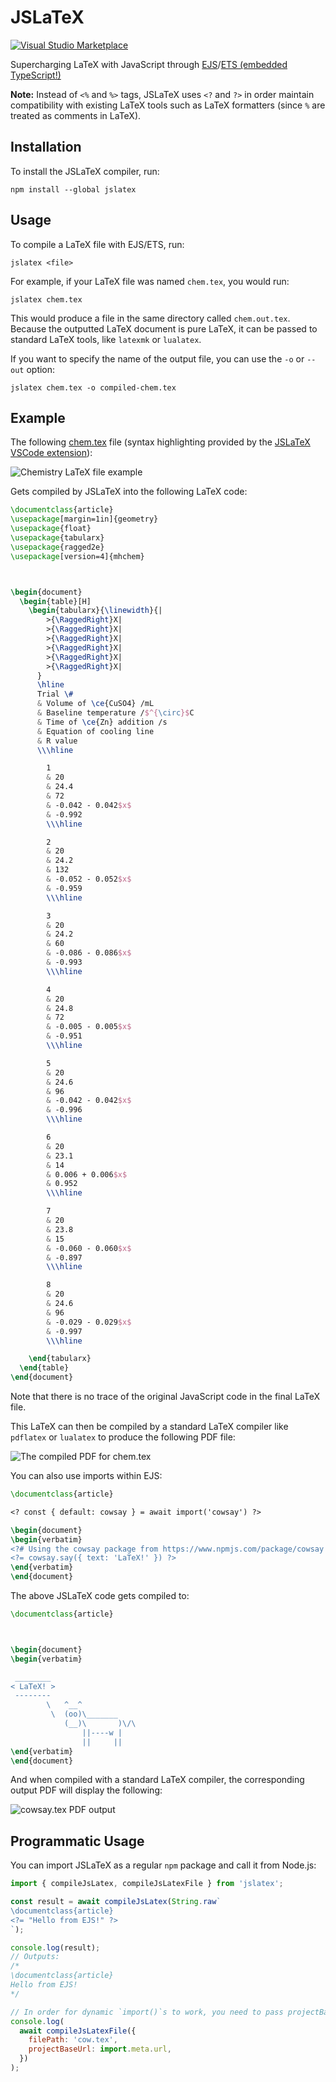 # JSLaTeX

[![Visual&nbsp;Studio Marketplace](https://img.shields.io/visual-studio-marketplace/v/leonzalion.jslatex.svg?label=Visual%20Studio%20Marketplace)](https://marketplace.visualstudio.com/items?itemName=leonzalion.jslatex)

Supercharging LaTeX with JavaScript through [EJS](https://ejs.co)/[ETS (embedded TypeScript!)](https://github.com/leonzalion/ets)

**Note:** Instead of `<%` and `%>` tags, JSLaTeX uses `<?` and `?>` in order maintain compatibility with existing LaTeX tools such as LaTeX formatters (since `%` are treated as comments in LaTeX).

## Installation

To install the JSLaTeX compiler, run:

```shell
npm install --global jslatex
```

## Usage

To compile a LaTeX file with EJS/ETS, run:

```shell
jslatex <file>
```

For example, if your LaTeX file was named `chem.tex`, you would run:

```shell
jslatex chem.tex
```

This would produce a file in the same directory called `chem.out.tex`. Because the outputted LaTeX document is pure LaTeX, it can be passed to standard LaTeX tools, like `latexmk` or `lualatex`.

If you want to specify the name of the output file, you can use the `-o` or `--out` option:

```shell
jslatex chem.tex -o compiled-chem.tex
```

## Example

The following [chem.tex](packages/compiler/test/fixtures/chem.tex) file (syntax highlighting provided by the [JSLaTeX VSCode extension](https://marketplace.visualstudio.com/items?itemName=leonzalion.jslatex)):

![Chemistry LaTeX file example](assets/chem-latex.png)

Gets compiled by JSLaTeX into the following LaTeX code:

```latex
\documentclass{article}
\usepackage[margin=1in]{geometry}
\usepackage{float}
\usepackage{tabularx}
\usepackage{ragged2e}
\usepackage[version=4]{mhchem}



\begin{document}
  \begin{table}[H]
    \begin{tabularx}{\linewidth}{|
        >{\RaggedRight}X|
        >{\RaggedRight}X|
        >{\RaggedRight}X|
        >{\RaggedRight}X|
        >{\RaggedRight}X|
        >{\RaggedRight}X|
      }
      \hline
      Trial \#
      & Volume of \ce{CuSO4} /mL
      & Baseline temperature /$^{\circ}$C
      & Time of \ce{Zn} addition /s
      & Equation of cooling line
      & R value
      \\\hline

        1
        & 20
        & 24.4
        & 72
        & -0.042 - 0.042$x$
        & -0.992
        \\\hline

        2
        & 20
        & 24.2
        & 132
        & -0.052 - 0.052$x$
        & -0.959
        \\\hline

        3
        & 20
        & 24.2
        & 60
        & -0.086 - 0.086$x$
        & -0.993
        \\\hline

        4
        & 20
        & 24.8
        & 72
        & -0.005 - 0.005$x$
        & -0.951
        \\\hline

        5
        & 20
        & 24.6
        & 96
        & -0.042 - 0.042$x$
        & -0.996
        \\\hline

        6
        & 20
        & 23.1
        & 14
        & 0.006 + 0.006$x$
        & 0.952
        \\\hline

        7
        & 20
        & 23.8
        & 15
        & -0.060 - 0.060$x$
        & -0.897
        \\\hline

        8
        & 20
        & 24.6
        & 96
        & -0.029 - 0.029$x$
        & -0.997
        \\\hline

    \end{tabularx}
  \end{table}
\end{document}
```

Note that there is no trace of the original JavaScript code in the final LaTeX file.

This LaTeX can then be compiled by a standard LaTeX compiler like `pdflatex` or `lualatex` to produce the following PDF file:

![The compiled PDF for chem.tex](assets/chem-latex-pdf.png)

You can also use imports within EJS:

```latex
\documentclass{article}

<? const { default: cowsay } = await import('cowsay') ?>

\begin{document}
\begin{verbatim}
<?# Using the cowsay package from https://www.npmjs.com/package/cowsay ?>
<?= cowsay.say({ text: 'LaTeX!' }) ?>
\end{verbatim}
\end{document}
```

The above JSLaTeX code gets compiled to:

```latex
\documentclass{article}



\begin{document}
\begin{verbatim}

 ________
< LaTeX! >
 --------
        \   ^__^
         \  (oo)\_______
            (__)\       )\/\
                ||----w |
                ||     ||
\end{verbatim}
\end{document}
```

And when compiled with a standard LaTeX compiler, the corresponding output PDF will display the following:

![cowsay.tex PDF output](assets/cowsay-pdf.png)

## Programmatic Usage

You can import JSLaTeX as a regular `npm` package and call it from Node.js:

```javascript
import { compileJsLatex, compileJsLatexFile } from 'jslatex';

const result = await compileJsLatex(String.raw`
\documentclass{article}
<?= "Hello from EJS!" ?>
`);

console.log(result);
// Outputs:
/*
\documentclass{article}
Hello from EJS!
*/

// In order for dynamic `import()`s to work, you need to pass projectBaseUrl:
console.log(
  await compileJsLatexFile({
    filePath: 'cow.tex',
    projectBaseUrl: import.meta.url,
  })
);
```

